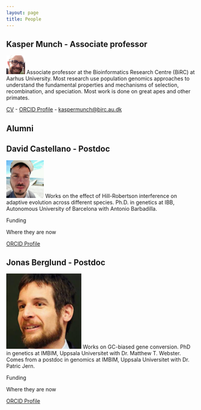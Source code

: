 ```yaml
---
layout: page
title: People
---
```

## Kasper Munch - Associate professor 

<p><span class="image right"><img src="images/kasper.jpg"  width="50" /></span> Associate professor at the Bioinformatics Research Centre (BiRC) at Aarhus University. Most research use population genomics approaches to understand the fundamental properties and mechanisms of selection, recombination, and speciation. Most work is done on great apes and other primates.</p>

[CV]() - 
[ORCID Profile](http://orcid.org/) - 
[kaspermunch@birc.au.dk](mailto:kaspermunch@birc.au.dk)


## Alumni

## David Castellano - Postdoc

<p><span class="image right"><img src="images/david_castellano3.png" width="100"  /></span> Works on the effect of Hill-Robertson interference on adaptive evolution across different species. Ph.D. in genetics at IBB, Autonomous University of Barcelona with Antonio Barbadilla.</p>

Funding

Where they are now

[ORCID Profile](http://orcid.org/)

## Jonas Berglund - Postdoc

<p><span class="image right"><img src="images/jonas_berglund2.png"  width="200" /></span> Works on GC-biased gene conversion. PhD in genetics at IMBIM, Uppsala Universitet with Dr. Matthew T. Webster. Comes from a postdoc in genomics at IMBIM, Uppsala Universitet with Dr. Patric Jern.</p>

Funding

Where they are now

[ORCID Profile](http://orcid.org/)